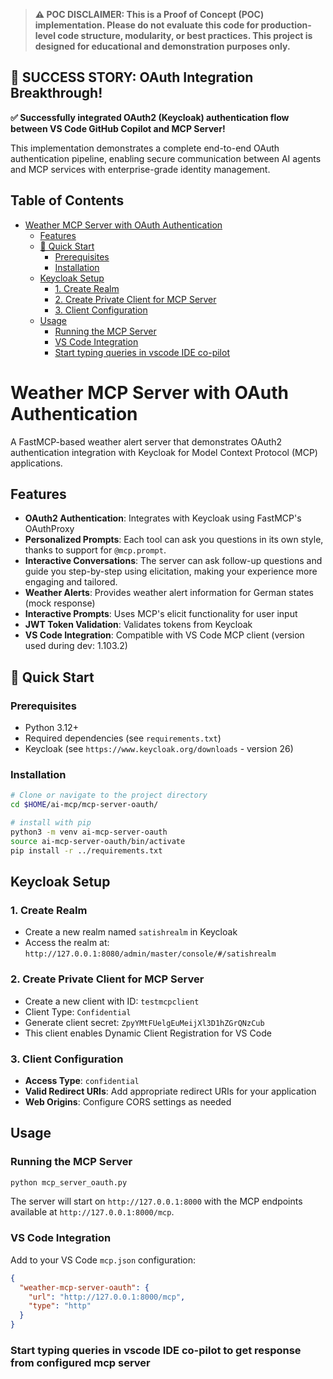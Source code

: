 > **⚠️ POC DISCLAIMER: This is a Proof of Concept (POC) implementation. Please do not evaluate this code for production-level code structure, modularity, or best practices. This project is designed for educational and demonstration purposes only.**

## 🎉 **SUCCESS STORY: OAuth Integration Breakthrough!**

**✅ Successfully integrated OAuth2 (Keycloak) authentication flow between VS Code GitHub Copilot and MCP Server!**

This implementation demonstrates a complete end-to-end OAuth authentication pipeline, enabling secure communication between AI agents and MCP services with enterprise-grade identity management.

## Table of Contents

- [Weather MCP Server with OAuth Authentication](#weather-mcp-server-with-oauth-authentication)
  - [Features](#features)
  - [🚀 Quick Start](#-quick-start)
    - [Prerequisites](#prerequisites)
    - [Installation](#installation)
  - [Keycloak Setup](#keycloak-setup)
    - [1. Create Realm](#1-create-realm)
    - [2. Create Private Client for MCP Server](#2-create-private-client-for-mcp-server)
    - [3. Client Configuration](#3-client-configuration)
  - [Usage](#usage)
    - [Running the MCP Server](#running-the-mcp-server)
    - [VS Code Integration](#vs-code-integration)
    - [Start typing queries in vscode IDE co-pilot](#start-typing-queries-in-vscode-ide-co-pilot-to-get-response-from-configured-mcp-server)

# Weather MCP Server with OAuth Authentication

A FastMCP-based weather alert server that demonstrates OAuth2 authentication integration with Keycloak for Model Context Protocol (MCP) applications.

## Features

- **OAuth2 Authentication**: Integrates with Keycloak using FastMCP's OAuthProxy
- **Personalized Prompts**: Each tool can ask you questions in its own style, thanks to support for `@mcp.prompt`.
- **Interactive Conversations**: The server can ask follow-up questions and guide you step-by-step using elicitation, making your experience more engaging and tailored.
- **Weather Alerts**: Provides weather alert information for German states (mock response)
- **Interactive Prompts**: Uses MCP's elicit functionality for user input
- **JWT Token Validation**: Validates tokens from Keycloak
- **VS Code Integration**: Compatible with VS Code MCP client (version used during dev: 1.103.2)


## 🚀 Quick Start

### Prerequisites

- Python 3.12+
- Required dependencies (see `requirements.txt`)
- Keycloak (see `https://www.keycloak.org/downloads` - version 26)

### Installation 

```bash
# Clone or navigate to the project directory
cd $HOME/ai-mcp/mcp-server-oauth/

# install with pip
python3 -m venv ai-mcp-server-oauth
source ai-mcp-server-oauth/bin/activate
pip install -r ../requirements.txt

```

## Keycloak Setup

### 1. Create Realm
- Create a new realm named `satishrealm` in Keycloak
- Access the realm at: `http://127.0.0.1:8080/admin/master/console/#/satishrealm`

### 2. Create Private Client for MCP Server
- Create a new client with ID: `testmcpclient`
- Client Type: `Confidential`
- Generate client secret: `ZpyYMtFUelgEuMeijXl3D1hZGrQNzCub`
- This client enables Dynamic Client Registration for VS Code

### 3. Client Configuration
- **Access Type**: `confidential`
- **Valid Redirect URIs**: Add appropriate redirect URIs for your application
- **Web Origins**: Configure CORS settings as needed


## Usage

### Running the MCP Server

```bash
python mcp_server_oauth.py
```

The server will start on `http://127.0.0.1:8000` with the MCP endpoints available at `http://127.0.0.1:8000/mcp`.

### VS Code Integration

Add to your VS Code `mcp.json` configuration:

```json
{
  "weather-mcp-server-oauth": {
    "url": "http://127.0.0.1:8000/mcp",
    "type": "http"
  }
}
```

### Start typing queries in vscode IDE co-pilot to get response from configured mcp server